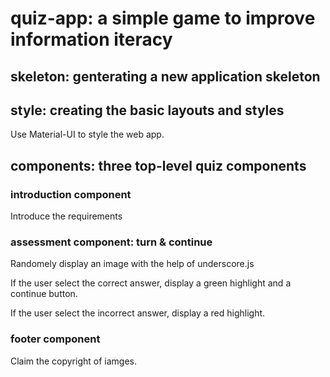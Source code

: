 # quiz-app: a simple game to improve information iteracy

## skeleton: genterating a new application skeleton

## style: creating the basic layouts and styles

<p>Use Material-UI to style the web app.</p>

## components: three top-level quiz components

### introduction component

<p>Introduce the requirements</p>

### assessment component: turn & continue

<p>Randomely display an image with the help of underscore.js</p>
<p>If the user select the correct answer, display a green highlight and a continue button.</p>
<p>If the user select the incorrect answer, display a red highlight.</p>

### footer component

<p>Claim the copyright of iamges.</p>
